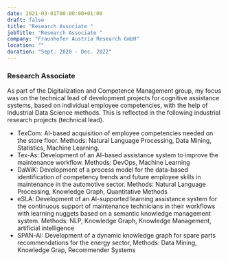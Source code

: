 ```yaml
---
date: 2021-03-01T00:00:00+01:00
draft: false
title: "Research Associate "
jobTitle: "Research Associate "
company: "Fraunhofer Austria Research GmbH"
location: ""
duration: "Sept. 2020 - Dec. 2022"
---
```

### Research Associate

As part of the Digitalization and Competence Management group, my focus was on the technical
lead of development projects for cognitive assistance systems, based on individual employee
competencies, with the help of Industrial Data Science methods. This is reflected in the following
industrial research projects (technical lead).

- TexCom: AI-based acquisition of employee competencies needed on the store floor. Methods:
Natural Language Processing, Data Mining, Statistics, Machine Learning.
- Tex-As: Development of an AI-based assistance system to improve the maintenance workflow.
Methods: DevOps, Machine Learning
- DaWiK: Development of a process model for the data-based identification of competency trends
and future employee skills in maintenance in the automotive sector. Methods: Natural Language
Processing, Knowledge Graph, Quantitative Methods
- eSLA: Development of an AI-supported learning assistance system for the continuous support
of maintenance technicians in their workflows with learning nuggets based on a semantic
knowledge management system. Methods: NLP, Knowledge Graph, Knowledge Management,
artificial intelligence
- SPAN-AI: Development of a dynamic knowledge graph for spare parts recommendations for the
energy sector, Methods: Data Mining, Knowledge Grap, Recommender Systems
